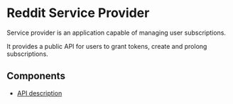 # Reddit Service Provider

Service provider is an application capable of managing user subscriptions.

It provides a public API for users to grant tokens, create and prolong subscriptions.

## Components

- [API description](docs/api_description.md)
